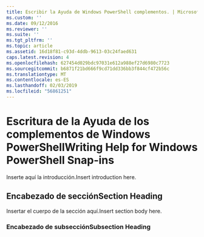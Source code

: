 ```yaml
---
title: Escribir la Ayuda de Windows PowerShell complementos. | Microsoft Docs
ms.custom: ''
ms.date: 09/12/2016
ms.reviewer: ''
ms.suite: ''
ms.tgt_pltfrm: ''
ms.topic: article
ms.assetid: 16d18f81-c93d-4ddb-9613-03c24faed631
caps.latest.revision: 4
ms.openlocfilehash: 627454d029bdc97031e612a988ef27d6980c7723
ms.sourcegitcommit: b6871f21bd666f9cd71dd336bb3f844cf472b56c
ms.translationtype: MT
ms.contentlocale: es-ES
ms.lasthandoff: 02/03/2019
ms.locfileid: "56861251"
---
```

# <a name="writing-help-for-windows-powershell-snap-ins"></a><span data-ttu-id="5c593-102">Escritura de la Ayuda de los complementos de Windows PowerShell</span><span class="sxs-lookup"><span data-stu-id="5c593-102">Writing Help for Windows PowerShell Snap-ins</span></span>

<span data-ttu-id="5c593-103">Inserte aquí la introducción.</span><span class="sxs-lookup"><span data-stu-id="5c593-103">Insert introduction here.</span></span>

## <a name="section-heading"></a><span data-ttu-id="5c593-104">Encabezado de sección</span><span class="sxs-lookup"><span data-stu-id="5c593-104">Section Heading</span></span>

 <span data-ttu-id="5c593-105">Insertar el cuerpo de la sección aquí.</span><span class="sxs-lookup"><span data-stu-id="5c593-105">Insert section body here.</span></span>

### <a name="subsection-heading"></a><span data-ttu-id="5c593-106">Encabezado de subsección</span><span class="sxs-lookup"><span data-stu-id="5c593-106">Subsection Heading</span></span>

